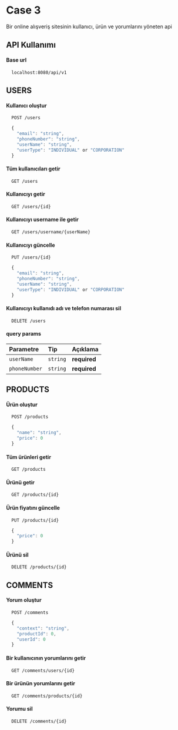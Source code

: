 
# Case 3

Bir online alışveriş sitesinin kullanıcı, ürün ve yorumlarını yöneten api

## API Kullanımı

#### Base url

```http
  localhost:8080/api/v1
```
## USERS

#### Kullanıcı oluştur

```http
  POST /users
```

```javascript
  {
    "email": "string",
    "phoneNumber": "string",
    "userName": "string",
    "userType": "INDIVIDUAL" or "CORPORATION"
  }
```

#### Tüm kullanıcıları getir

```http
  GET /users
```

#### Kullanıcıyı getir

```http
  GET /users/{id}
```

#### Kullanıcıyı username ile getir

```http
  GET /users/username/{userName}
```

#### Kullanıcıyı güncelle

```http
  PUT /users/{id}
```

```javascript
  {
    "email": "string",
    "phoneNumber": "string",
    "userName": "string",
    "userType": "INDIVIDUAL" or "CORPORATION"
  }
```

#### Kullanıcıyı kullanıdı adı ve telefon numarası sil

```http
  DELETE /users
```
#### query params
| Parametre | Tip       | Açıklama       |
| :-------- | :-------  | :------------  |
| `userName` | `string` | **required**   |
| `phoneNumber` | `string` | **required**   |

## PRODUCTS

#### Ürün oluştur

```http
  POST /products
```

```javascript
  {
    "name": "string",
    "price": 0
  }
```

#### Tüm ürünleri getir

```http
  GET /products
```

#### Ürünü getir

```http
  GET /products/{id}
```

#### Ürün fiyatını güncelle

```http
  PUT /products/{id}
```

```javascript
  {
    "price": 0
  }
```

#### Ürünü sil

```http
  DELETE /products/{id}
```

## COMMENTS

#### Yorum oluştur

```http
  POST /comments
```

```javascript
  {
    "context": "string",
    "productId": 0,
    "userId": 0
  }
```

#### Bir kullanıcının yorumlarını getir

```http
  GET /comments/users/{id}
```

#### Bir ürünün yorumlarını getir

```http
  GET /comments/products/{id}
```

#### Yorumu sil

```http
  DELETE /comments/{id}
```
